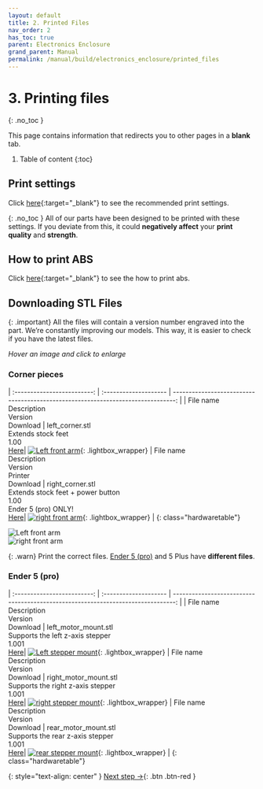 ```yaml
---
layout: default
title: 2. Printed Files
nav_order: 2
has_toc: true
parent: Electronics Enclosure
grand_parent: Manual
permalink: /manual/build/electronics_enclosure/printed_files
---
```


# 3. Printing files
{: .no_toc }

This page contains information that redirects you to other pages in a **blank** tab. 

1. Table of content
{:toc}

## Print settings

Click [here](/standard/print/settings){:target="_blank"} to see the recommended print settings.

{: .no_toc }
All of our parts have been designed to be printed with these settings. If you deviate from this, it could **negatively affect** your **print quality** and **strength**.

## How to print ABS

Click [here](/manual/print/abs){:target="_blank"} to see the how to print abs.

## Downloading STL Files

{: .important}
All the files will contain a version number engraved into the part. We’re constantly improving our models. This way, it is easier to check if you have the latest files.

*<i class="bi bi-zoom-in"></i> Hover an image and click to enlarge*

### Corner pieces

| :-------------------------: | :--------------------       | -------------------------------------------------------------------------------: |
| File name<br>Description<br>Version<br>Download | left_corner.stl<br>Extends stock feet<br>1.00<br>[Here](../../../assets/stl/hydra/left_arm.stl)|     [![Left front arm](../../../assets/images/instructions/hydra/electronics_enclosure/left_corner.png)](#lightbox__item_1){: .lightbox_wrapper} 
| File name<br>Description<br>Version<br>Printer<br>Download | right_corner.stl<br>Extends stock feet + power button<br>1.00<br>Ender 5 (pro) ONLY!<br>[Here](../../../assets/stl/hydra/right_arm.stl)|     [![right front arm](../../../assets/images/instructions/hydra/electronics_enclosure/right_corner_switch.png)](#lightbox__item_2){: .lightbox_wrapper} |
{: class="hardwaretable"}

<div onclick="location.href='##';"  id="lightbox__item_1"  class="lightbox__item">
    <div class="lightbox__content">
    <div class="lightbox__titlebar"></div>
        <a href="##" class="close"></a>
        <img src="../../../assets/images/instructions/hydra/electronics_enclosure/left_corner.png" alt="Left front arm">
    </div>
</div>

<div onclick="location.href='##';"  id="lightbox__item_2"  class="lightbox__item">
    <div class="lightbox__content">
    <div class="lightbox__titlebar"></div>
        <a href="##" class="close"></a>
        <img src="../../../assets/images/instructions/hydra/electronics_enclosure/right_corner_switch.png" alt="right front arm">
    </div>
</div>

{: .warn}
Print the correct files. [Ender 5 (pro)](/manual/build/electronics_enclosure/printed_files#ender-5-pro) and 5 Plus have **different files**.

### Ender 5 (pro)

| :-------------------------: | :--------------------       | -------------------------------------------------------------------------------: |
| File name<br>Description<br>Version<br>Download | left_motor_mount.stl<br>Supports the left z-axis stepper<br>1.001<br>[Here](../../../assets/stl/hydra/left_motor_mount.stl)|     [![Left stepper mount](../../../assets/images/instructions/hydra/left_motor_mount.png)](#lightbox__item_5){: .lightbox_wrapper} 
| File name<br>Description<br>Version<br>Download | right_motor_mount.stl<br>Supports the right z-axis stepper<br>1.001<br>[Here](../../../assets/stl/hydra/right_motor_mount.stl)|     [![right stepper mount](../../../assets/images/instructions/hydra/right_motor_mount.png)](#lightbox__item_6){: .lightbox_wrapper} 
| File name<br>Description<br>Version<br>Download | rear_motor_mount.stl<br>Supports the rear z-axis stepper<br>1.001<br>[Here](../../../assets/stl/hydra/rear_motor_mount.stl)|     [![rear stepper mount](../../../assets/images/instructions/hydra/rear_motor_mount.png)](#lightbox__item_7){: .lightbox_wrapper} |
{: class="hardwaretable"}


{: style="text-align: center" }
<span class="fs-8">
[Next step &rarr;](/manual/build/hydra/heated_bed_drawing){: .btn .btn-red }
</span>
